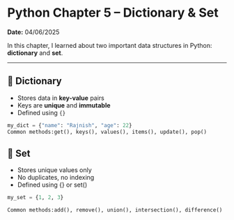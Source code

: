 # Python Chapter 5 – Dictionary & Set

**Date:** 04/06/2025

In this chapter, I learned about two important data structures in Python: **dictionary** and **set**.

---

## 📘 Dictionary

- Stores data in **key-value** pairs
- Keys are **unique** and **immutable**
- Defined using `{}`

```python
my_dict = {"name": "Rajnish", "age": 22}
Common methods:get(), keys(), values(), items(), update(), pop()
```

## 📗 Set

- Stores unique values only
- No duplicates, no indexing
- Defined using {} or set()

```python
my_set = {1, 2, 3}

Common methods:add(), remove(), union(), intersection(), difference()
```

